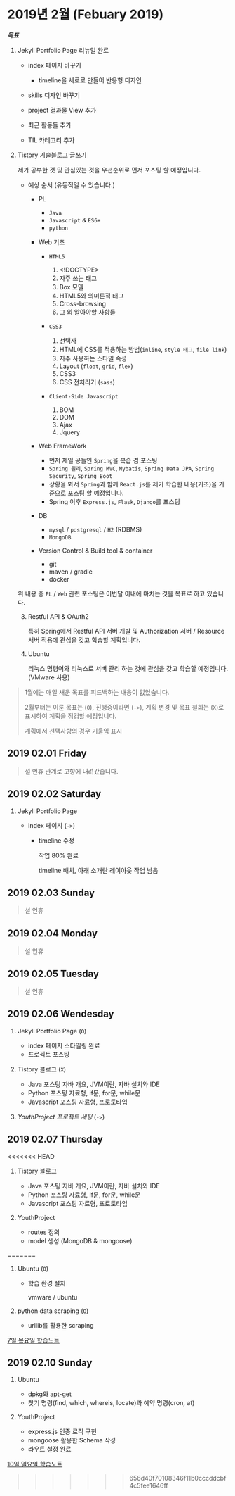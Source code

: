 # 2019년 2월 (Febuary 2019)

***목표***

1. Jekyll Portfolio Page 리뉴얼 완료

    - index 페이지 바꾸기

        * timeline을 세로로 만들어 반응형 디자인

    - skills 디자인 바꾸기
    - project 결과물 View 추가
    - 최근 활동들 추가
    - TIL 카테고리 추가

2. Tistory 기술블로그 글쓰기

    제가 공부한 것 및 관심있는 것을 우선순위로 먼저 포스팅 할 예정입니다.

    - 예상 순서 (유동적일 수 있습니다.)

        * PL
            - `Java`
            - `Javascript` & `ES6+`
            - `python`

        * Web 기초
            - `HTML5`
                1. &lt;!DOCTYPE>
                2. 자주 쓰는 태그
                3. Box 모델
                4. HTML5와 의미론적 태그
                5. Cross-browsing
                6. 그 외 알아야할 사항들

            - `CSS3`
                1. 선택자
                2. HTML에 CSS를 적용하는 방법(`inline`, `style 태그`, `file link`)
                3. 자주 사용하는 스타일 속성
                4. Layout (`float`, `grid`, `flex`)
                5. CSS3
                6. CSS 전처리기 (`sass`)

            - `Client-Side Javascript`
                1. BOM
                2. DOM
                3. Ajax
                4. Jquery

        * Web FrameWork
            - 먼저 제일 공들인 `Spring`을 복습 겸 포스팅
            - `Spring 원리`, `Spring MVC`, `Mybatis`, `Spring Data JPA`, `Spring Security`, `Spring Boot`
            - 상황을 봐서 `Spring`과 함께 `React.js`를 제가 학습한 내용(기초)을 기준으로 포스팅 할 예정입니다.
            - Spring 이후 `Express.js`, `Flask`, `Django`를 포스팅
        
        * DB
            - `mysql` / `postgresql` / `H2` (RDBMS)
            - `MongoDB`

        * Version Control & Build tool & container
            - git
            - maven / gradle
            - docker

    위 내용 중 `PL` / `Web` 관련 포스팅은 이번달 이내에 마치는 것을 목표로 하고 있습니다.

    3. Restful API & OAuth2

        특히 Spring에서 Restful API 서버 개발 및 Authorization 서버 / Resource 서버 적용에 관심을 갖고 학습할 계획입니다.
        
    4. Ubuntu

        리눅스 명령어와 리눅스로 서버 관리 하는 것에 관심을 갖고 학습할 예정입니다. (VMware 사용) 

> 1월에는 매일 새운 목표를 피드백하는 내용이 없었습니다.
>
> 2월부터는 이룬 목표는 (`O`), 진행중이라면 (`->`), 계획 변경 및 목표 철회는 (`X`)로 표시하여 계획을 점검할 예정입니다.
>
> 계획에서 선택사항의 경우 기울임 표시

## 2019 02.01 Friday

> 설 연휴 관계로 고향에 내려갔습니다.

## 2019 02.02 Saturday

1. Jekyll Portfolio Page

    - index 페이지 (`->`)

        * timeline 수정

            작업 80% 완료
            
            timeline 배치, 아래 소개란 레이아웃 작업 남음

## 2019 02.03 Sunday

> 설 연휴

## 2019 02.04 Monday

> 설 연휴

## 2019 02.05 Tuesday

> 설 연휴

## 2019 02.06 Wendesday

1. Jekyll Portfolio Page (`O`)

    - index 페이지 스타일링 완료
    - 프로젝트 포스팅

2. Tistory 블로그 (`X`)

    - Java 포스팅
        자바 개요, JVM이란, 자바 설치와 IDE
    - Python 포스팅
        자료형, if문, for문, while문
    - Javascript 포스팅
        자료형, 프로토타입

3. *YouthProject 프로젝트 세팅* (`->`)

## 2019 02.07 Thursday

<<<<<<< HEAD
1. Tistory 블로그

    - Java 포스팅
        자바 개요, JVM이란, 자바 설치와 IDE
    - Python 포스팅
        자료형, if문, for문, while문
    - Javascript 포스팅
        자료형, 프로토타입

2. YouthProject

    - routes 정의
    - model 생성 (MongoDB & mongoose)
    
=======
1. Ubuntu (`O`)

    - 학습 환경 설치

        vmware / ubuntu

2. python data scraping (`O`)

    - urllib를 활용한 scraping

[7일 목요일 학습노트](Day07.md)

## 2019 02.10 Sunday

1. Ubuntu

    - dpkg와 apt-get
    - 찾기 명령(find, which, whereis, locate)과 예약 명령(cron, at)

2. YouthProject

    - express.js 인증 로직 구현
    - mongoose 활용한 Schema 작성
    - 라우트 설정 완료

[10일 일요일 학습노트](Day10.md)
>>>>>>> 656d40f70108346f11b0cccddcbf4c5fee1646ff
